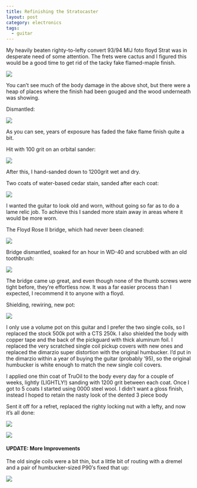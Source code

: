 ```yaml
---
title: Refinishing the Stratocaster
layout: post
category: electronics
tags:
  - guitar
---
```

My heavily beaten righty-to-lefty convert 93/94 MIJ foto floyd Strat was in desperate need of some attention. The frets were cactus and I figured this would be a good time to get rid of the tacky fake flamed-maple finish. 

![][1]

You can’t see much of the body damage in the above shot, but there were a heap of places where the finish had been gouged and the wood underneath was showing.

Dismantled:

![][2]

As you can see, years of exposure has faded the fake flame finish quite a bit.

Hit with 100 grit on an orbital sander:

![][3]

After this, I hand-sanded down to 1200grit wet and dry.

Two coats of water-based cedar stain, sanded after each coat:

![][4]

I wanted the guitar to look old and worn, without going so far as to do a lame relic job. To achieve this I sanded more stain away in areas where it would be more worn.

The Floyd Rose II bridge, which had never been cleaned:

![][5]

Bridge dismantled, soaked for an hour in WD-40 and scrubbed with an old toothbrush:

![][6]

The bridge came up great, and even though none of the thumb screws were tight before, they’re effortless now. It was a far easier process than I expected, I recommend it to anyone with a floyd.

Shielding, rewiring, new pot:

![][7]

I only use a volume pot on this guitar and I prefer the two single coils, so I replaced the stock 500k pot with a CTS 250k. I also shielded the body with copper tape and the back of the pickguard with thick aluminum foil. I replaced the very scratched single coil pickup covers with new ones and replaced the dimarzio super distortion with the original humbucker. I’d put in the dimarzio within a year of buying the guitar (probably ’95), so the original humbucker is white enough to match the new single coil covers.

I applied one thin coat of TruOil to the body every day for a couple of weeks, lightly (LIGHTLY!) sanding with 1200 grit between each coat. Once I got to 5 coats I started using 0000 steel wool. I didn’t want a gloss finish, instead I hoped to retain the nasty look of the dented 3 piece body

Sent it off for a refret, replaced the righty locking nut with a lefty, and now it’s all done:

![][8]

![][9]

#### UPDATE: More Improvements

The old single coils were a bit thin, but a little bit of routing with a dremel and a pair of humbucker-sized P90′s fixed that up:

![][10]

 [1]: /img/strat/before.jpg
 [2]: /img/strat/dismantled.jpg
 [3]: /img/strat/firstsand.jpg
 [4]: /img/strat/stain.jpg
 [5]: /img/strat/oldfloyd.jpg
 [6]: /img/strat/floyd.jpg
 [7]: /img/strat/wiring.jpg
 [8]: /img/strat/finished1.jpg
 [9]: /img/strat/finished2.jpg
 [10]: /img/strat/p90-strat.jpg
